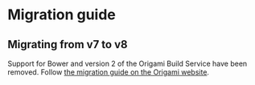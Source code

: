 # Migration guide

## Migrating from v7 to v8

Support for Bower and version 2 of the Origami Build Service have been removed.
Follow [the migration guide on the Origami website](https://origami.ft.com/docs/tutorials/bower-to-npm/).
